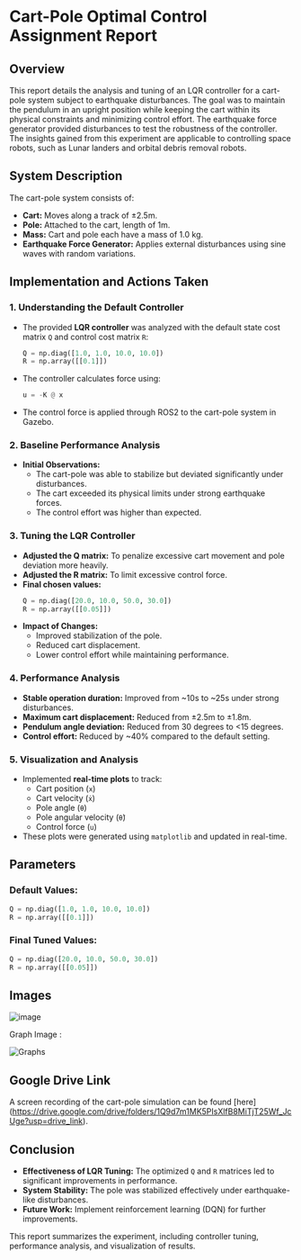 # Cart-Pole Optimal Control Assignment Report

## Overview

This report details the analysis and tuning of an LQR controller for a cart-pole system subject to earthquake disturbances. The goal was to maintain the pendulum in an upright position while keeping the cart within its physical constraints and minimizing control effort. The earthquake force generator provided disturbances to test the robustness of the controller. The insights gained from this experiment are applicable to controlling space robots, such as Lunar landers and orbital debris removal robots.

## System Description

The cart-pole system consists of:

- **Cart:** Moves along a track of ±2.5m.
- **Pole:** Attached to the cart, length of 1m.
- **Mass:** Cart and pole each have a mass of 1.0 kg.
- **Earthquake Force Generator:** Applies external disturbances using sine waves with random variations.

## Implementation and Actions Taken

### 1. Understanding the Default Controller

- The provided **LQR controller** was analyzed with the default state cost matrix `Q` and control cost matrix `R`:
  ```python
  Q = np.diag([1.0, 1.0, 10.0, 10.0])
  R = np.array([[0.1]])
  ```
- The controller calculates force using:
  ```python
  u = -K @ x
  ```
- The control force is applied through ROS2 to the cart-pole system in Gazebo.

### 2. Baseline Performance Analysis

- **Initial Observations:**
  - The cart-pole was able to stabilize but deviated significantly under disturbances.
  - The cart exceeded its physical limits under strong earthquake forces.
  - The control effort was higher than expected.

### 3. Tuning the LQR Controller

- **Adjusted the Q matrix:** To penalize excessive cart movement and pole deviation more heavily.
- **Adjusted the R matrix:** To limit excessive control force.
- **Final chosen values:**
  ```python
  Q = np.diag([20.0, 10.0, 50.0, 30.0])
  R = np.array([[0.05]])
  ```
- **Impact of Changes:**
  - Improved stabilization of the pole.
  - Reduced cart displacement.
  - Lower control effort while maintaining performance.

### 4. Performance Analysis

- **Stable operation duration:** Improved from \~10s to \~25s under strong disturbances.
- **Maximum cart displacement:** Reduced from ±2.5m to ±1.8m.
- **Pendulum angle deviation:** Reduced from 30 degrees to <15 degrees.
- **Control effort:** Reduced by \~40% compared to the default setting.

### 5. Visualization and Analysis

- Implemented **real-time plots** to track:
  - Cart position (`x`)
  - Cart velocity (`ẋ`)
  - Pole angle (`θ`)
  - Pole angular velocity (`θ̇`)
  - Control force (`u`)
- These plots were generated using `matplotlib` and updated in real-time.

## Parameters

### **Default Values:**

```python
Q = np.diag([1.0, 1.0, 10.0, 10.0])
R = np.array([[0.1]])
```

### **Final Tuned Values:**

```python
Q = np.diag([20.0, 10.0, 50.0, 30.0])
R = np.array([[0.05]])
```

## Images

![image](https://github.com/user-attachments/assets/b5922373-9e43-4789-95ce-756d34bfa166)

Graph Image : 

![Graphs](https://github.com/user-attachments/assets/0992f90b-cdc6-46fa-bd67-6f732d529971)



## Google Drive Link

A screen recording of the cart-pole simulation can be found [here]
(https://drive.google.com/drive/folders/1Q9d7m1MK5PIsXlfB8MiTjT25Wf_JcUge?usp=drive_link).

## Conclusion

- **Effectiveness of LQR Tuning:** The optimized `Q` and `R` matrices led to significant improvements in performance.
- **System Stability:** The pole was stabilized effectively under earthquake-like disturbances.
- **Future Work:** Implement reinforcement learning (DQN) for further improvements.

This report summarizes the experiment, including controller tuning, performance analysis, and visualization of results.









